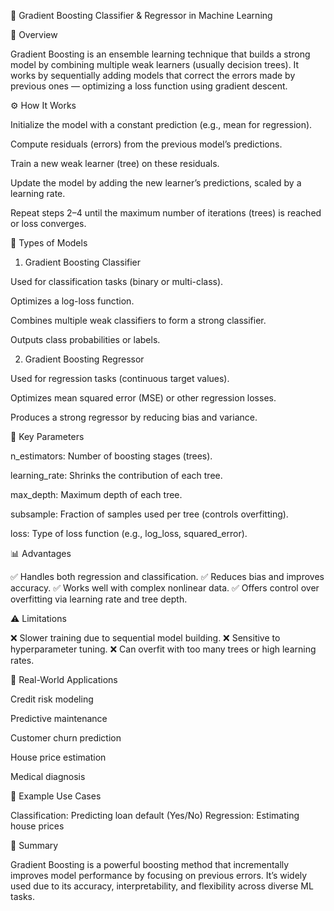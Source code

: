🌳 Gradient Boosting Classifier & Regressor in Machine Learning

📘 Overview

Gradient Boosting is an ensemble learning technique that builds a strong model by combining multiple weak learners (usually decision trees).
It works by sequentially adding models that correct the errors made by previous ones — optimizing a loss function using gradient descent.

⚙️ How It Works

Initialize the model with a constant prediction (e.g., mean for regression).

Compute residuals (errors) from the previous model’s predictions.

Train a new weak learner (tree) on these residuals.

Update the model by adding the new learner’s predictions, scaled by a learning rate.

Repeat steps 2–4 until the maximum number of iterations (trees) is reached or loss converges.

🧠 Types of Models
1. Gradient Boosting Classifier

Used for classification tasks (binary or multi-class).

Optimizes a log-loss function.

Combines multiple weak classifiers to form a strong classifier.

Outputs class probabilities or labels.

2. Gradient Boosting Regressor

Used for regression tasks (continuous target values).

Optimizes mean squared error (MSE) or other regression losses.

Produces a strong regressor by reducing bias and variance.

🔢 Key Parameters

n_estimators: Number of boosting stages (trees).

learning_rate: Shrinks the contribution of each tree.

max_depth: Maximum depth of each tree.

subsample: Fraction of samples used per tree (controls overfitting).

loss: Type of loss function (e.g., log_loss, squared_error).

📊 Advantages

✅ Handles both regression and classification.
✅ Reduces bias and improves accuracy.
✅ Works well with complex nonlinear data.
✅ Offers control over overfitting via learning rate and tree depth.

⚠️ Limitations

❌ Slower training due to sequential model building.
❌ Sensitive to hyperparameter tuning.
❌ Can overfit with too many trees or high learning rates.

🚀 Real-World Applications

Credit risk modeling

Predictive maintenance

Customer churn prediction

House price estimation

Medical diagnosis

🧩 Example Use Cases

Classification: Predicting loan default (Yes/No)
Regression: Estimating house prices

🏁 Summary

Gradient Boosting is a powerful boosting method that incrementally improves model performance by focusing on previous errors.
It’s widely used due to its accuracy, interpretability, and flexibility across diverse ML tasks.
